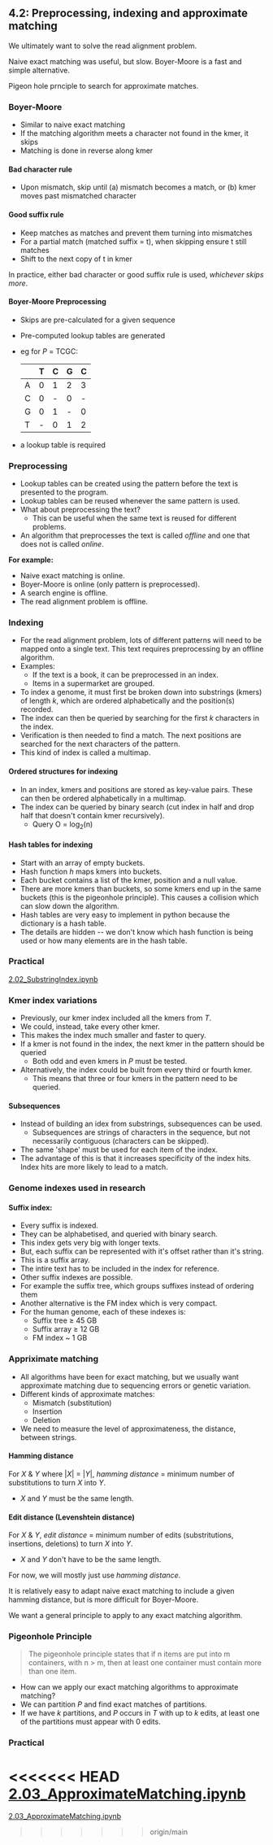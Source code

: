 ## 4.2: Preprocessing, indexing and approximate matching
We ultimately want to solve the read alignment problem.

Naive exact matching was useful, but slow. Boyer-Moore is a fast and simple alternative.

Pigeon hole prnciple to search for approximate matches.

### Boyer-Moore
- Similar to naive exact matching
- If the matching algorithm meets a character not found in the kmer, it skips
- Matching is done in reverse along kmer
#### Bad character rule
- Upon mismatch, skip until (a) mismatch becomes a match, or (b) kmer moves past mismatched character
#### Good suffix rule
- Keep matches as matches and prevent them turning into mismatches
- For a partial match (matched suffix = t), when skipping ensure t still matches
- Shift to the next copy of t in kmer

In practice, either bad character or good suffix rule is used, _whichever skips more_.

#### Boyer-Moore Preprocessing
- Skips are pre-calculated for a given sequence 
- Pre-computed lookup tables are generated 
- eg for _P_ = TCGC:

    | |T|C|G|C|
    |-|-|-|-|-|
    |A|0|1|2|3|
    |C|0|-|0|-|
    |G|0|1|-|0|
    |T|-|0|1|2|

- a lookup table is required

### Preprocessing
- Lookup tables can be created using the pattern before the text is presented to the program.
- Lookup tables can be reused whenever the same pattern is used.
- What about preprocessing the text?
	- This can be useful when the same text is reused for different problems.
- An algorithm that preprocesses the text is called _offline_ and one that does not is called _online_.

**For example:**
- Naive exact matching is online.
- Boyer-Moore is online (only pattern is preprocessed).
- A search engine is offline.
- The read alignment problem is offline.

### Indexing
- For the read alignment problem, lots of different patterns will need to be mapped onto a single text. This text requires preprocessing by an offline algorithm.
- Examples:
	- If the text is a book, it can be preprocessed in an index.
	- Items in a supermarket are grouped.
- To index a genome, it must first be broken down into substrings (kmers) of length _k_, which are ordered alphabetically and the position(s) recorded.
- The index can then be queried by searching for the first _k_ characters in the index.
- Verification is then needed to find a match. The next positions are searched for the next characters of the pattern.
- This kind of index is called a multimap.

#### Ordered structures for indexing
- In an index, kmers and positions are stored as key-value pairs. These can then be ordered alphabetically in a multimap.
- The index can be queried by binary search (cut index in half and drop half that doesn't contain kmer recursively).
	- Query O = log<sub>2</sub>(n)

#### Hash tables for indexing
- Start with an array of empty buckets. 
- Hash function _h_ maps kmers into buckets.
- Each bucket contains a list of the kmer, position and a null value.
- There are more kmers than buckets, so some kmers end up in the same buckets (this is the pigeonhole principle). This causes a collision which can slow down the algorithm.
- Hash tables are very easy to implement in python because the dictionary is a hash table. 
- The details are hidden -- we don't know which hash function is being used or how many elements are in the hash table.

### Practical 
[2.02_SubstringIndex.ipynb](https://github.com/BenLangmead/ads1-notebooks/blob/master/2.02_SubstringIndex.ipynb)

### Kmer index variations
- Previously, our kmer index included all the kmers from _T_.
- We could, instead, take every other kmer.
- This makes the index much smaller and faster to query.
- If a kmer is not found in the index, the next kmer in the pattern should be queried
	- Both odd and even kmers in _P_ must be tested.
- Alternatively, the index could be built from every third or fourth kmer.
	- This means that three or four kmers in the pattern need to be queried.

#### Subsequences
- Instead of building an idex from substrings, subsequences can be used. 
	- Subsequences are strings of characters in the sequence, but not necessarily contiguous (characters can be skipped).
- The same 'shape' must be used for each item of the index.
- The advantage of this is that it increases specificity of the index hits. Index hits are more likely to lead to a match.

### Genome indexes used in research
#### Suffix index:
- Every suffix is indexed.
- They can be alphabetised, and queried with binary search.
- This index gets very big with longer texts.
- But, each suffix can be represented with it's offset rather than it's string.
- This is a suffix array.
- The intire text has to be included in the index for reference.
- Other suffix indexes are possible.
- For example the suffix tree, which groups suffixes instead of ordering them
- Another alternative is the FM index which is very compact.
- For the human genome, each of these indexes is:
	- Suffix tree $\geq$ 45 GB
	- Suffix array $\geq$ 12 GB
	- FM index ~ 1 GB

### Appriximate matching
- All algorithms have been for exact matching, but we usually want approximate matching due to sequencing errors or genetic variation.
- Different kinds of approximate matches:
	- Mismatch (substitution)
	- Insertion
	- Deletion
- We need to measure the level of approximateness, the distance, between strings.

#### Hamming distance
For _X_ & _Y_ where |_X_| = |_Y_|, _hamming distance_ = minimum number of substitutions to turn _X_ into _Y_.
- _X_ and _Y_ must be the same length.

#### Edit distance (Levenshtein distance)
For _X_ & _Y_, _edit distance_ = minimum number of edits (substritutions, insertions, deletions) to turn _X_ into _Y_.
- _X_ and _Y_ don't have to be the same length.

For now, we will mostly just use _hamming distance_.

It is relatively easy to adapt naive exact matching to include a given hamming distance, but is more difficult for Boyer-Moore. 

We want a general principle to apply to any exact matching algorithm.

### Pigeonhole Principle
> The pigeonhole principle states that if n items are put into m containers, with n > m, then at least one container must contain more than one item.

- How can we apply our exact matching algorithms to approximate matching?
- We can partition _P_ and find exact matches of partitions.
- If we have _k_ partitions, and _P_ occurs in _T_ with up to _k_ edits, at least one of the partitions must appear with 0 edits.

### Practical
<<<<<<< HEAD
[2.03_ApproximateMatching.ipynb](https://github.com/BenLangmead/ads1-notebooks/blob/master/2.03_ApproximateMatching.ipynb)
=======
[2.03_ApproximateMatching.ipynb](https://github.com/BenLangmead/ads1-notebooks/blob/master/2.03_ApproximateMatching.ipynb)
 
>>>>>>> origin/main

